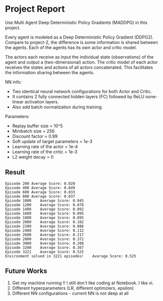 #  Project Report

Use Multi Agent Deep Deterministic Policy Gradients (MADDPG) in this project.

Every agent is modeled as a Deep Deterministic Policy Gradient (DDPG2).
Compare to project-2, the difference is some information is shared between the agents. 
Each of the agents has its own actor and critic model.

The actors each receive as input the individual state (observations) of the agent and output a (two-dimensional) action.
The critic model of each actor receives the states and actions of all actors concatenated.
This facilitates the information sharing between the agents.


NN info:

- Two identical neural network configurations for both Actor and Critic.
- It contains 2 fully connected hidden layers (FC) followed by ReLU none-linear activation layers.
- Also add batch normailzation during training.


Parameters:

- Replay buffer size = 10^5
- Minibatch size = 256
- Discount factor = 0.99
- Soft update of target parameters = 1e-3
- Learning rate of the actor = 1e-4
- Learning rate of the critic = 1e-3
- L2 weight decay = 0


## Result
```
Episode 200	Average Score: 0.020
Episode 400	Average Score: 0.049
Episode 600	Average Score: 0.033
Episode 800	Average Score: 0.037
Episode 1000	Average Score: 0.045
Episode 1200	Average Score: 0.078
Episode 1400	Average Score: 0.092
Episode 1600	Average Score: 0.095
Episode 1800	Average Score: 0.095
Episode 2000	Average Score: 0.102
Episode 2200	Average Score: 0.086
Episode 2400	Average Score: 0.112
Episode 2600	Average Score: 0.217
Episode 2800	Average Score: 0.372
Episode 3000	Average Score: 0.208
Episode 3200	Average Score: 0.367
Episode 3221	Average Score: 0.525
Environment solved in 3221 episodes!	Average Score: 0.525
```


## Future Works

1. Get my machine running !! I still don't like coding at Notebook. I like vi.
2. Different hyperparameters (LR, different optimziers, epsilon)
3. Different NN configurations - current NN is not deep at all
